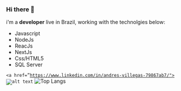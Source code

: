 ### Hi there 👋

i'm a **developer** live in Brazil, working with the technolgies below:

- Javascript
- NodeJs
- ReacJs
- NextJs
- Css/HTML5
- SQL Server

<code><a href=”https://www.linkedin.com/in/andres-villegas-79867ab7/"> ![alt text](https://img.shields.io/badge/-LinkedIn-0e76a8?style=plastic&logo=linkedIn)</a></code>
![Top Langs](https://github-readme-stats.vercel.app/api/top-langs/?username=rafcez&theme=tokyonight)

<!--
**rafcez/rafcez** is a ✨ _special_ ✨ repository because its `README.md` (this file) appears on your GitHub profile.

Here are some ideas to get you started:

- 🔭 I’m currently working on ...
- 🌱 I’m currently learning ...
- 👯 I’m looking to collaborate on ...
- 🤔 I’m looking for help with ...
- 💬 Ask me about ...
- 📫 How to reach me: ...
- 😄 Pronouns: ...
- ⚡ Fun fact: ...
-->
